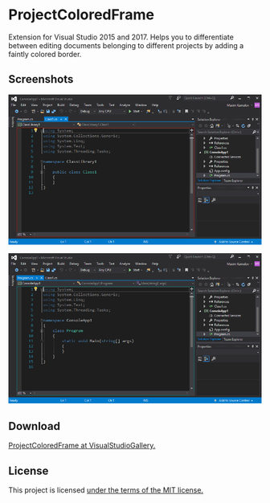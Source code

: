 # ProjectColoredFrame
Extension for Visual Studio 2015 and 2017. Helps you to differentiate between editing documents belonging to different projects by adding a faintly colored border.

## Screenshots

![Red border screenshot](red.png?raw=true "A border around a file from one project inside a solution")

![Teal border screenshot](teal.png?raw=true "A border around a file from another project inside a solution")

## Download
[ProjectColoredFrame at VisualStudioGallery.](https://visualstudiogallery.msdn.microsoft.com/6eb7179c-968d-4076-a74a-81251822dfa4)

## License
This project is licensed [under the terms of the MIT license.](ProjectColoredFrame/LICENSE.txt)
